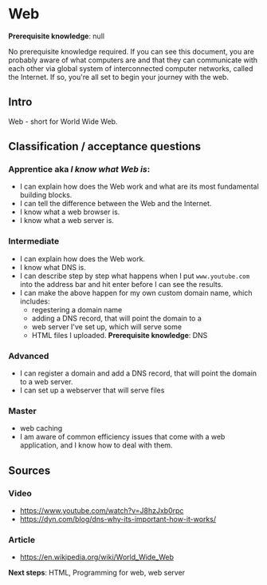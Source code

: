 # Web

**Prerequisite knowledge**: null

No prerequisite knowledge required. If you can see this document, you are probably aware of what computers are and that they can communicate with each other via global system of interconnected computer networks, called the Internet. If so, you're all set to begin your journey with the web.

## Intro
Web - short for World Wide Web.

## Classification / acceptance questions
### Apprentice aka _I know what Web is_:
- I can explain how does the Web work and what are its most fundamental building blocks.
- I can tell the difference between the Web and the Internet.
- I know what a web browser is.
- I know what a web server is.

### Intermediate
- I can explain how does the Web work.
- I know what DNS is.
- I can describe step by step what happens when I put `www.youtube.com` into the address bar and hit enter before I can see the results.
- I can make the above happen for my own custom domain name, which includes:
  - regestering a domain name
  - adding a DNS record, that will point the domain to a
  - web server I've set up, which will serve some
  - HTML files I uploaded.
**Prerequisite knowledge**: DNS

### Advanced
- I can register a domain and add a DNS record, that will point the domain to a web server.
- I can set up a webserver that will serve files 

### Master
- web caching
- I am aware of common efficiency issues that come with a web application, and I know how to deal with them.

## Sources
### Video
- https://www.youtube.com/watch?v=J8hzJxb0rpc
- https://dyn.com/blog/dns-why-its-important-how-it-works/

### Article
- https://en.wikipedia.org/wiki/World_Wide_Web



**Next steps**: HTML, Programming for web, web server
